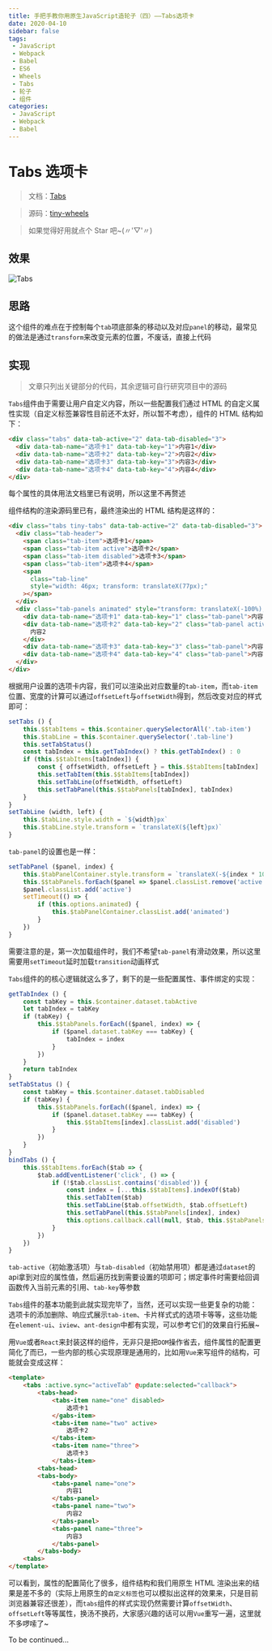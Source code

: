 ```yaml
---
title: 手把手教你用原生JavaScript造轮子（四）——Tabs选项卡
date: 2020-04-10
sidebar: false
tags:
 - JavaScript
 - Webpack
 - Babel
 - ES6
 - Wheels
 - Tabs
 - 轮子
 - 组件
categories:
 - JavaScript
 - Webpack
 - Babel
---
```


# Tabs 选项卡

> 文档：[Tabs](https://csdoker.github.io/tiny-wheels/components/tabs.html#%E5%9F%BA%E7%A1%80%E7%94%A8%E6%B3%95)

> 源码：[tiny-wheels](https://github.com/csdoker/tiny-wheels)

> 如果觉得好用就点个 Star 吧~(〃'▽'〃)

<!-- more -->

## 效果

![Tabs](https://i.loli.net/2020/04/10/B3mtVMb92S7FA4R.gif)

## 思路

这个组件的难点在于控制每个`tab`项底部条的移动以及对应`panel`的移动，最常见的做法是通过`transform`来改变元素的位置，不废话，直接上代码

## 实现

> 文章只列出关键部分的代码，其余逻辑可自行研究项目中的源码

`Tabs`组件由于需要让用户自定义内容，所以一些配置我们通过 HTML 的自定义属性实现（自定义标签兼容性目前还不太好，所以暂不考虑），组件的 HTML 结构如下：

```html
<div class="tabs" data-tab-active="2" data-tab-disabled="3">
  <div data-tab-name="选项卡1" data-tab-key="1">内容1</div>
  <div data-tab-name="选项卡2" data-tab-key="2">内容2</div>
  <div data-tab-name="选项卡3" data-tab-key="3">内容3</div>
  <div data-tab-name="选项卡4" data-tab-key="4">内容4</div>
</div>
```

每个属性的具体用法文档里已有说明，所以这里不再赘述

组件结构的渲染源码里已有，最终渲染出的 HTML 结构是这样的：

```html
<div class="tabs tiny-tabs" data-tab-active="2" data-tab-disabled="3">
  <div class="tab-header">
    <span class="tab-item">选项卡1</span>
    <span class="tab-item active">选项卡2</span>
    <span class="tab-item disabled">选项卡3</span>
    <span class="tab-item">选项卡4</span>
    <span
      class="tab-line"
      style="width: 46px; transform: translateX(77px);"
    ></span>
  </div>
  <div class="tab-panels animated" style="transform: translateX(-100%);">
    <div data-tab-name="选项卡1" data-tab-key="1" class="tab-panel">内容1</div>
    <div data-tab-name="选项卡2" data-tab-key="2" class="tab-panel active">
      内容2
    </div>
    <div data-tab-name="选项卡3" data-tab-key="3" class="tab-panel">内容3</div>
    <div data-tab-name="选项卡4" data-tab-key="4" class="tab-panel">内容4</div>
  </div>
</div>
```

根据用户设置的选项卡内容，我们可以渲染出对应数量的`tab-item`，而`tab-item`位置、宽度的计算可以通过`offsetLeft`与`offsetWidth`得到，然后改变对应的样式即可：

```javascript
setTabs () {
    this.$$tabItems = this.$container.querySelectorAll('.tab-item')
    this.$tabLine = this.$container.querySelector('.tab-line')
    this.setTabStatus()
    const tabIndex = this.getTabIndex() ? this.getTabIndex() : 0
    if (this.$$tabItems[tabIndex]) {
        const { offsetWidth, offsetLeft } = this.$$tabItems[tabIndex]
        this.setTabItem(this.$$tabItems[tabIndex])
        this.setTabLine(offsetWidth, offsetLeft)
        this.setTabPanel(this.$$tabPanels[tabIndex], tabIndex)
    }
}
setTabLine (width, left) {
    this.$tabLine.style.width = `${width}px`
    this.$tabLine.style.transform = `translateX(${left}px)`
}
```

`tab-panel`的设置也是一样：

```javascript
setTabPanel ($panel, index) {
    this.$tabPanelContainer.style.transform = `translateX(-${index * 100}%)`
    this.$$tabPanels.forEach($panel => $panel.classList.remove('active'))
    $panel.classList.add('active')
    setTimeout(() => {
        if (this.options.animated) {
            this.$tabPanelContainer.classList.add('animated')
        }
    })
}
```

需要注意的是，第一次加载组件时，我们不希望`tab-panel`有滑动效果，所以这里需要用`setTimeout`延时加载`transition`动画样式

`Tabs`组件的的核心逻辑就这么多了，剩下的是一些配置属性、事件绑定的实现：

```javascript
getTabIndex () {
    const tabKey = this.$container.dataset.tabActive
    let tabIndex = tabKey
    if (tabKey) {
        this.$$tabPanels.forEach(($panel, index) => {
            if ($panel.dataset.tabKey === tabKey) {
                tabIndex = index
            }
        })
    }
    return tabIndex
}
setTabStatus () {
    const tabKey = this.$container.dataset.tabDisabled
    if (tabKey) {
        this.$$tabPanels.forEach(($panel, index) => {
            if ($panel.dataset.tabKey === tabKey) {
                this.$$tabItems[index].classList.add('disabled')
            }
        })
    }
}
bindTabs () {
    this.$$tabItems.forEach($tab => {
        $tab.addEventListener('click', () => {
            if (!$tab.classList.contains('disabled')) {
                const index = [...this.$$tabItems].indexOf($tab)
                this.setTabItem($tab)
                this.setTabLine($tab.offsetWidth, $tab.offsetLeft)
                this.setTabPanel(this.$$tabPanels[index], index)
                this.options.callback.call(null, $tab, this.$$tabPanels[index].dataset.tabKey)
            }
        })
    })
}
```

`tab-active`（初始激活项）与`tab-disabled`（初始禁用项）都是通过`dataset`的api拿到对应的属性值，然后遍历找到需要设置的项即可；绑定事件时需要给回调函数传入当前元素的引用、`tab-key`等参数

`Tabs`组件的基本功能到此就实现完毕了，当然，还可以实现一些更复杂的功能：选项卡的添加删除、响应式展示`tab-item`、卡片样式式的选项卡等等，这些功能在`element-ui`、`iview`、`ant-design`中都有实现，可以参考它们的效果自行拓展~

用`Vue`或者`React`来封装这样的组件，无非只是把`DOM`操作省去，组件属性的配置更简化了而已，一些内部的核心实现原理是通用的，比如用`Vue`来写组件的结构，可能就会变成这样：

```html
<template>
    <tabs :active.sync="activeTab" @update:selected="callback">
        <tabs-head>
            <tabs-item name="one" disabled>
                选项卡1
            </gabs-item>
            <tabs-item name="two" active>
                选项卡2
            </tabs-item>
            <tabs-item name="three">
                选项卡3
            </tabs-item>
        <tabs-head>
        <tabs-body>
            <tabs-panel name="one">
                内容1
            </tabs-panel>
            <tabs-panel name="two">
                内容2
            </tabs-panel>
            <tabs-panel name="three">
                内容3
            </tabs-panel>
        </tabs-body>
    <tabs>
</template>
```

可以看到，属性的配置简化了很多，组件结构和我们用原生 HTML 渲染出来的结果是差不多的（实际上用原生的`自定义标签`也可以模拟出这样的效果来，只是目前浏览器兼容还很差），而`tabs`组件的样式实现仍然需要计算`offsetWidth`、`offsetLeft`等等属性，换汤不换药，大家感兴趣的话可以用`Vue`重写一遍，这里就不多啰嗦了~

To be continued...
